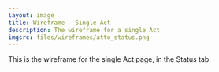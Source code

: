 ```yaml
---
layout: image
title: Wireframe - Single Act
description: The wireframe for a single Act
imgsrc: files/wireframes/atto_status.png
---
```


This is the wireframe for the single Act page, in the Status tab.


    
